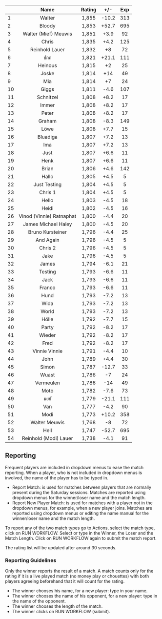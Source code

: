 | |Name|Rating|+/-|Exp|
|-|:--:|:----:|:-:|:-:|
|1|Walter|1,855|-10.2|313|
|2|Bloody|1,853|+52.7|695|
|3|Walter (Mief) Meuwis|1,851|+3.9|92|
|4|Chris|1,835|+4.2|125|
|5|Reinhold Lauer|1,832|+8|72|
|6|ปกถ|1,821|+21.1|111|
|7|Heinous|1,815|+2|25|
|8|Joske|1,814|+14|49|
|9|Mia|1,814|+7|24|
|10|Giggs|1,811|-4.6|107|
|11|Schnitzel|1,808|+8.2|17|
|12|Immer|1,808|+8.2|17|
|13|Peter|1,808|+8.2|17|
|14|Graham|1,808|-8.3|149|
|15|Löwe|1,808|+7.7|15|
|16|Bluadiga|1,807|+7.2|13|
|17|Ima|1,807|+7.2|13|
|18|Just|1,807|+6.6|11|
|19|Henk|1,807|+6.6|11|
|20|Brian|1,806|+4.6|142|
|21|Hallo|1,805|+4.5|5|
|22|Just Testing|1,804|+4.5|5|
|23|Chris 1|1,804|+4.5|5|
|24|Hello|1,803|-4.5|18|
|25|Heidi|1,802|-4.5|16|
|26|Vinod (Vinnie) Ratnaphat|1,800|-4.4|20|
|27|James Michael Haley|1,800|-4.5|20|
|28|Bruno Kursteiner|1,796|-4.4|25|
|29|And Again|1,796|-4.5|5|
|30|Chris 2|1,796|-4.5|5|
|31|Jake|1,796|-4.5|5|
|32|James|1,794|-6.1|21|
|33|Testing|1,793|-6.6|11|
|34|Jack|1,793|-6.6|11|
|35|Franco|1,793|-6.6|11|
|36|Hund|1,793|-7.2|13|
|37|Wida|1,793|-7.2|13|
|38|World|1,793|-7.2|13|
|39|Hölle|1,792|-7.7|15|
|40|Party|1,792|-8.2|17|
|41|Wieder|1,792|-8.2|17|
|42|Fred|1,792|-8.2|17|
|43|Vinnie Vinnie|1,791|-4.4|10|
|44|John|1,789|+4.4|30|
|45|Simon|1,787|-12.7|33|
|46|Wuast|1,786|-7|24|
|47|Vermeulen|1,786|-14|49|
|48|Moto|1,782|-7.6|73|
|49|มยยั|1,779|-21.1|111|
|50|Van|1,777|-4.2|90|
|51|Modi|1,773|+10.2|358|
|52|Walter Meuwis|1,768|-8|72|
|53|Hell|1,747|-52.7|695|
|54|Reinhold (Modi) Lauer|1,738|-4.1|91|

 

## Reporting

Frequent players are included in dropdown menus to ease the match reporting.
When a player, who is not included in dropdown menus is involved, the name of the player has to be typed in.

- Report Match:  is used for matches between players that are normally present during the Saturday sessions.
Matches are reported using dropdown menus for the winner/loser name and the match length.
- Report New Player Match:  is used for matches with a player not in the dropdown menus, for example, when a new player joins.
Matches are reported using dropdown menus or editing the name manual for the winner/loser name and the match length.

To report any of the two match types go to Actions, select the match type, click on RUN WORKFLOW.
Select or type in the Winner, the Loser and the Match Length.
Click on RUN WORKFLOW again to submit the match report.

The rating list will be updated after around 30 seconds.

### Reporting Guidelines

Only the winner reports the result of a match.
A match counts only for the rating if it is a live played match (no money play or chouettes)
with both players agreeing beforehand that it will count for the rating.

- The winner chooses his name, for a new player: type in your name.
- The winner chooses the name of his opponent, for a new player: type in the name of the opponent.
- The winner chooses the length of the match.
- The winner clicks on RUN WORKFLOW (submit).
